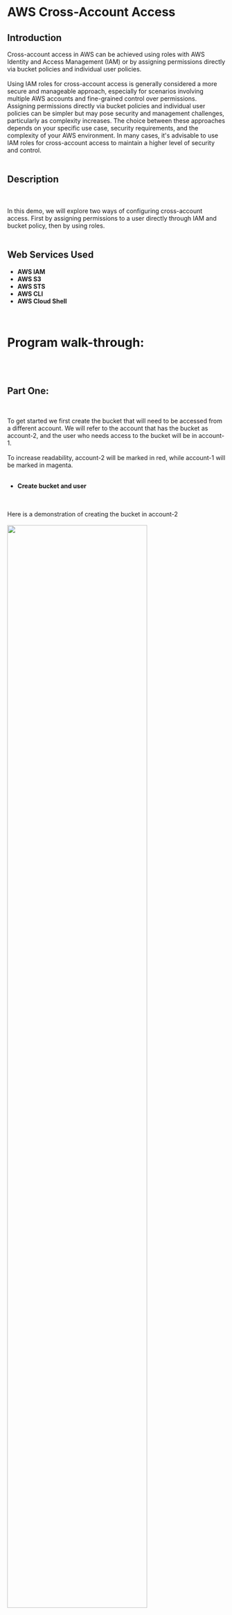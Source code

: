 <h1>AWS Cross-Account Access </h1>



<h2>Introduction</h2>
Cross-account access in AWS can be achieved using roles with AWS Identity and Access Management (IAM) or by assigning permissions directly via bucket policies and individual user policies. 
<br />
<br />
Using IAM roles for cross-account access is generally considered a more secure and manageable approach, especially for scenarios involving multiple AWS accounts and fine-grained control over permissions.
Assigning permissions directly via bucket policies and individual user policies can be simpler but may pose security and management challenges, particularly as complexity increases.
The choice between these approaches depends on your specific use case, security requirements, and the complexity of your AWS environment. In many cases, it's advisable to use IAM roles for cross-account access to maintain a higher level of security and control.
<br />
<br />
<h2>Description </h2>
<br />
<br />
In this demo, we will explore two ways of configuring cross-account access.  First by assigning permissions to a user directly through IAM and bucket policy, then by using roles. 
<br />
<br />
<h2>Web Services Used </h2>

- <b>AWS IAM </b>
- <b>AWS S3</b>
- <b>AWS STS</b>
- <b>AWS CLI</b>
- <b>AWS Cloud Shell</b>
<br />
<h1>Program walk-through:</h1>
<br />
<br />
<p align="left">
<h2>Part One: </h2> <br /> 

To get started we first create the bucket that will need to be accessed from a different account.  We will refer to the account that has the bucket as account-2, and the user who needs access to the bucket will be in account-1.
<br />
  <br />
To increase readability, account-2 will be marked in red, while account-1 will be marked in magenta.
 <br />
  <br />
- <b>Create bucket and user</b>
<br />
<br /> 
 Here is a demonstration of creating the bucket in account-2 <br/>
<br /> 
<img src="https://i.imgur.com/bwCkwEK.png" height="80%" width="80%"/>
<br />
<br />
<br />
Give the bucket in account-2 a name.  The name of an S3 bucket must be gloablly unique:  <br/>
<br/>
<img src="https://i.imgur.com/SEcR5wD.png" height="80%" width="80%"/>
<br />
<br />
<br />
We can keep the defaults when creating the bucket, keeping the default selections for "ACLs disbaled" and "block all public access." <br/>
<br/>
<img src="https://i.imgur.com/VYj7zAm.png" height="80%" width="80%"/>
<br />
<br />
<br />
Keep the default settings  <br/>
<br />
<img src="https://i.imgur.com/10zRjXD.png" height="80%" width="80%" />
<br />
<br />
Keep the defaults and click "Create bucket" to create the bucket.  <br/>
<br />
<img src="https://i.imgur.com/0BscBsC.png" height="80%" width="80%" />
<br />
<br />
<br />
 - <b>Copy the arn of the new bucket as we will need to use it to grant access to this bucket</b>
<br />
 <br />
<img src="https://i.imgur.com/TPZ2lH3.png" height="80%" width="80%" />
<br />
<br />
<br />
Now that the bucket is created, we need to navigate to account-1.  In account-1 we need to create a user, assign permission policies to the user, and give the user access keys to use for programmatic access.  To do this, we first create the policy that will allow the user to access the bucket we just created, and use the bucket arn we just copied in the policy.  To get started, we navigate to account-1 and begin creating the policy.  <br/>
 <br />
<img src="https://i.imgur.com/Uj0KHKc.png" height="80%" width="80%" />
<br />
<br />
<br />
 The permissions we are adding in this policy are for S3:  <br/>
 <br />
<img src="https://i.imgur.com/Yx49haG.png" height="80%" width="80%" />
<br />
<br />
<br />
 Click in the "JSON" tab to edit the policy in JSON directly, as opposed to using the visual editor, and paste the arn of the bucket from account-2 into the JSON permission policy. <br />  Keep in mind that this policy is created in account-1, while the bucket in its arn can be found in account-2:  <br/>
<br />
<br />
<br />
 <img src="https://i.imgur.com/lpV0mP1.png" height="80%" width="80%" />
 <br />
<br />
Review and create the policy :  <br/>
 <br />
<img src="https://i.imgur.com/ybM5tk7.png" height="80%" width="80%" />
<br />
<br />
<br />
 After the policy is created, we need to attach the policy to a user.  Still in account-1, we now proceed to create the user.  <br/>
  <br/>
<img src="https://i.imgur.com/VODpvSf.png" height="80%" width="80%" />
<br />
<br />
<br />
 We will be attaching the policy directly to the user  <br/>
 <br/>
<img src="https://i.imgur.com/GIHh4tJ.png" height="80%" width="80%"/>
<br />
<br />
<br />
 Attach the policy and continue creating the user <br/>
 <br/>
<img src="https://i.imgur.com/iL1hCZr.png" height="80%" width="80%"/>
<br />
<br />
<br />
 Review and create  <br/>
<img src="https://i.imgur.com/FzVTdm2.png" height="80%" width="80%" />
<br />
<br />
<br />
Click "Create User"
<img src="https://i.imgur.com/se1q5er.png" height="80%" width="80%" />
<br />
<br />
<br />
After the user is created, we need to assign access keys to give the user programmatic acccess  <br/>
 <br/>
<img src="https://i.imgur.com/PSsoksc.png" height="80%" width="80%""/>
<br />
<br />
<br />
Create the access keys  <br/>
<br />
<img src="https://i.imgur.com/FVW0vmW.png" height="80%" width="80%" />
<br />
<br />
<br />
<img src="https://i.imgur.com/CkG3HbM.png" height="80%" width="80%" />
<br />
<br />
  <br/>
<img src="https://i.imgur.com/hhDlY8x.png" height="80%" width="80%" />
<br />
<br />
<br />
Retrieve the access keys  <br/>
<br/>
<img src="https://i.imgur.com/u51I4mZ.png" height="80%" width="80%" />
<br />
<br />
<br />
 
<img src="https://i.imgur.com/vgWEwCe.png" height="80%" width="80%"/>
<br />
<br />
<br />
<br/>
The user in account-1 now has permission to access the bucket in account-2.  We now need the bucket in account-2 to also have the correct permissions to be accesssed.  For cross-account access, both accounts must have policies that permit access.  Simply giving the user permission is not sufficient.  We need to edit the bucket policy as well. Navigate back to the bucket in account-2 and edit the bucket policy.
<img src="https://i.imgur.com/vAyqQgR.png" height="80%" width="80%" />
<br />
<br />
<br />
Edit the bucket policy.  Use the JSON editor option and paste the arn of the user we just created in account-1  <br/>
<img src="https://i.imgur.com/WLJ3ok6.png" height="80%" width="80%" />
<br />
<br />
<br />
 - <b> Once the user has permission to access the bucket and the bucket policy allows the user to access it, we can list the contents of the bucket in account-2 from the CLI as the user from account-1 and cross-account access is acheived</b>
 <br />
<br />
 <br/>
<img src="https://i.imgur.com/QrIOLAl.png" height="80%" width="80%"/>
<br />
<br />
<br />
 <H2> Role-Based Cross-Account Access  </H2/>
  <br/>
  <br/>
  Navigate to IAM in account-2 and create a role
  <br/>
<img src="https://i.imgur.com/5RYtZ06.png" height="80%" width="80%"/>
<br />
<br />
<br />
 Select the trusted entity for role in account-2 as "another aws account"   <br/>
<br />
<img src="https://i.imgur.com/8vH8Waq.png" height="80%" width="80%"/>
<br />
<br />
<br />
  Look up the account id number for the account to be trusted (account-1) so we can reference it   <br/>
<br />
<img src="https://i.imgur.com/KkdVXpC.png" height="80%" width="80%"/>
 <br/>
  <br/>
   <br/>
  Paste the account id from account-1 into the role in account-2 that will trust account-1
   <br/>
<img src="https://i.imgur.com/N9xtgdz.png" height="80%" width="80%"/>
<br />
<br />
<br />
  Put in the account number to be trusted and click next   <br/>
<br />
<img src="https://i.imgur.com/xZNAKbU.png" height="80%" width="80%"/>
<br />
<br />
<br />
  Add permission to the role in account-2   <br/>
<br />
<img src="https://i.imgur.com/YIkhmfV.png" height="80%" width="80%"/>
  <br/>
  <br />
<br />
 Select JSON view when specifying permissions
<br />
<img src="https://i.imgur.com/2gCjIJO.png" height="80%" width="80%"/>
<br />
<br />
<br />
  Click on "JSON" to edit the policy <br/>
<br />
<img src="https://i.imgur.com/dOQVsM2.png" height="80%" width="80%"/>
<br />
<br />
<br />
 Use the bucket for cross account access in account-2 and give permission to a role in account-2 to access this bucket <br/>
<br />
<img src="https://i.imgur.com/MLAA0qC.png" height="80%" width="80%"/>
 <br/>
 <br />
<br />
  Follow the principle of least privilege to assign granular permissions. 
  <br />
<img src="https://i.imgur.com/wSQXpHt.png" height="80%" width="80%"/>
<br />
<br />
<br />
  Name the policy and fill in the description for the role in account-2  <br/>
<br />
<img src="https://i.imgur.com/TBAnI4Y.png" height="80%" width="80%"/>
<br />
<br />
<br />
Review permissions defined in the policy   <br/>
<br />
<img src="https://i.imgur.com/RgEsdB7.png" height="80%" width="80%"/>
<br />
<br />
  <br/>
Click create policy <br/>
<br />
<img src="https://i.imgur.com/YxDGET6.png" height="80%" width="80%"/>
<br />
<br />
<br />
 Check the JSON representation of the policy to see the details   <br/>
<br />
<img src="https://i.imgur.com/NtpJzSh.png" height="80%" width="80%"/>
<br />
<br />
<br />
  Select the policy to attach it to the role, and scroll down to click next <br/>
 <br />
 <img src="https://i.imgur.com/AUVbVrK.png" height="80%" width="80%"/>
  <br />
<br />
<br />
 Click next to continue creating the role  <br/>
<br />
<img src="https://i.imgur.com/8l6TDYb.png" height="80%" width="80%"/>
  <br/>
   <br/>
    <br/>
   Name the role and add a description
   <br/>
<img src="https://i.imgur.com/GCgP0zl.png" height="80%" width="80%"/>
<br />
<br />
<br />
 The JSON of the STS AssumeRole with the account-1 as the "principal"  <br/>
<br />
<img src="https://i.imgur.com/HW4TEaN.png" height="80%" width="80%"/>
<br />
<br />
<br />
  Click create role in account-2  <br/>
<br />
<img src="https://i.imgur.com/hJy68Lq.png" height="80%" width="80%"/>
 <br/>
 <br/>
 <br/>
 The role is now created, we need to click on it for details
 <br/>
<img src="https://i.imgur.com/b6fPWGG.png" height="80%" width="80%"/>
<br />
<br />
<br />
  Details after clicking on the role now that the role is created  <br/>
<br />
<img src="https://i.imgur.com/Ekhwbcx.png" height="80%" width="80%"/>
<br />
<br />
<br />
   Change the trust relationship for the role from "root," which in this case means anyone in account-1. Instead, use granular permissions and the principle of least privilege to limit the scope to the specific user in account-1 <br/>
<br />
<img src="https://i.imgur.com/KNdyYra.png" height="80%" width="80%"/>

  <br/>
  Edit trust policy of the role in account-2 that will be assumed by account-1  <br/>
<img src="https://i.imgur.com/MwluJRZ.png" height="80%" width="80%"/>
<br />
<br />
<br />
 Click the update policy button  <br/>
<br />
<img src="https://i.imgur.com/w6SrRDc.png" height="80%" width="80%"/>
<br />
<br />
<br />
 Trust relationship now limited in scope  <br/>
<br />
<img src="https://i.imgur.com/5RW7i2V.png" height="80%" width="80%"/>
  <br/>
  <br />
<br />
<br />
  Account-1 list of current users to add the ability to call the Secure Token Service (STS) AssumeRole <br/>
<br />
<img src="https://i.imgur.com/H1rJ7T8.png" height="80%" width="80%"/>
<br />
<br />
<br />
Create an inline policy to add permission to call Secure Token Service (STS) to allow the user to assume a role.  Whithout the ability to call the STS:AssumeRole API, a user does not have permission to assume any roles <br/>
<br />
<img src="https://i.imgur.com/JSn2htv.png" height="80%" width="80%"/>
<br />
<br />
<br />
 Create the policy   <br/>
<br />
<img src="https://i.imgur.com/MldgFH6.png" height="80%" width="80%"/>
 <br />
<br />
<br />
 To adhere to the principle of least privilege, this user should only be allowed to call a specific role  <br/>
<br />
<img src="https://i.imgur.com/ImyYFoF.png" height="80%" width="80%"/>
<br />
<br />
<br />
 Copy the ARN of the role to be assumed by this user  <br/>
<br />
<img src="https://i.imgur.com/vg6Sek3.png" height="80%" width="80%"/>
<br />
<br />
<br />
Specify the ARN   <br/>
<br />
<img src="https://i.imgur.com/xNsDO5P.png" height="80%" width="80%"/>
<br />
<br />
<br />
  Restrict the STS:AssumeRole permission to specific role <br/>
<br />
<img src="https://i.imgur.com/9OsWmsi.png" height="80%" width="80%"/>
<br />
<br />
<br />
 View the policy in JSON to make sure it's correct   <br/>
<br />
<img src="https://i.imgur.com/QM2HW90.png" height="80%" width="80%"/>
<br />
<br />
<br />
 Click create to create the policy  <br/>
<br />
<img src="https://i.imgur.com/7RW6uCX.png" height="80%" width="80%"/>
 <br />
<br />
<br />
 Scroll down to make sure the policy was attached as expected  <br/>
<br />
<img src="https://i.imgur.com/OjSMtM1.png" height="80%" width="80%"/>
<br />
<br />
<br />
 The user in account-1 now has the permission to assume the role in account-2  <br/>
<br />
<img src="https://i.imgur.com/W69TEs2.png" height="80%" width="80%"/>
<br />
<br />
<br />
 Review the JSON policy  <br/>
<br />
<img src="https://i.imgur.com/bDlEEeQ.png" height="80%" width="80%"/>
<br />
<br />
<br />
 Navigate to AWS Cloud Shell in account-1 to test "test-user-in-account-1" access to bucket in account-2 <br/>
<br />
<img src="https://i.imgur.com/Y8l7wD4.png" height="80%" width="80%"/>
<br />
<br />
<br />
 Use the command "get caller identity" to ensure we are now working as the "test-user-in-account-1" in Cloud Shell  <br/>
<br />
<img src="https://i.imgur.com/ewboM8f.png" height="80%" width="80%"/>
<br />
<br />
<br />
  Now try to assume the role. Name the session to get the token needed to assume the role  <br/>
<br />
<img src="https://i.imgur.com/FqubGpW.png" height="80%" width="80%"/>
<br />
<br />
<br />
 Try to call the aws S3 ls command for the bucket in account-2  <br/>
<br />
<img src="https://i.imgur.com/ps1kisx.png" height="80%" width="80%"/>
<br />
<br />
<br />
 Since we can list the items in the bucket in account-2 from the Cloud Shell of the user in account-1, we prove that we have successfully assumed the role in account-2 and achieved cross-account access using roles.  <br/>
<br />
<img src="https://i.imgur.com/bZHXeNS.png" height="80%" width="80%"/>
<br />
<br />
<br />
